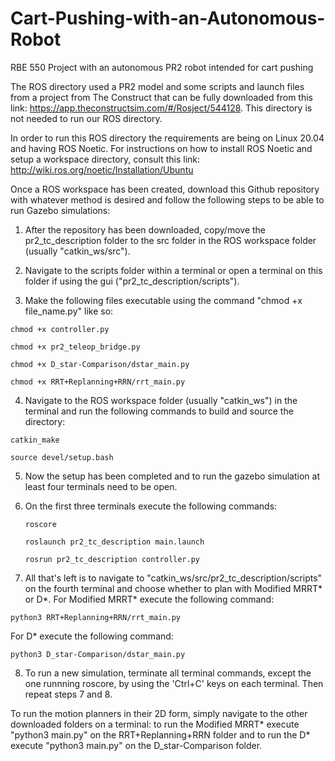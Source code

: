 # Cart-Pushing-with-an-Autonomous-Robot
RBE 550 Project with an autonomous PR2 robot intended for cart pushing

The ROS directory used a PR2 model and some scripts and launch files from a project from The Construct that can be fully downloaded from this link: https://app.theconstructsim.com/#/Rosject/544128. This directory is not needed to run our ROS directory.

In order to run this ROS directory the requirements are being on Linux 20.04 and having ROS Noetic.
For instructions on how to install ROS Noetic and setup a workspace directory, consult this link:
http://wiki.ros.org/noetic/Installation/Ubuntu

Once a ROS workspace has been created, download this Github repository with whatever method is desired and follow the following steps to be able to run Gazebo simulations:

1. After the repository has been downloaded, copy/move the pr2_tc_description folder to the src folder in the ROS workspace folder (usually "catkin_ws/src").

3. Navigate to the scripts folder within a terminal or open a terminal on this folder if using the gui ("pr2_tc_description/scripts").

4. Make the following files executable using the command "chmod +x file_name.py" like so:
  ```
  chmod +x controller.py 
  ```
  ```
  chmod +x pr2_teleop_bridge.py
  ```
  ```
  chmod +x D_star-Comparison/dstar_main.py 
  ```
  ```
  chmod +x RRT+Replanning+RRN/rrt_main.py
  ```
  
4. Navigate to the ROS workspace folder (usually "catkin_ws") in the terminal and run the following commands to build and source the directory:
  ```
  catkin_make
  ```
  ```
  source devel/setup.bash
  ```
  
5. Now the setup has been completed and to run the gazebo simulation at least four terminals need to be open.

7. On the first three terminals execute the following commands:
   ```
   roscore
   ```
   ```
   roslaunch pr2_tc_description main.launch
   ```
   ```
   rosrun pr2_tc_description controller.py
   ```
   
8. All that's left is to navigate to "catkin_ws/src/pr2_tc_description/scripts" on the fourth terminal and choose whether to plan with Modified MRRT* or D*. For Modified MRRT* execute the following command:
  ```
  python3 RRT+Replanning+RRN/rrt_main.py
  ```
For D* execute the following command:
  ```
  python3 D_star-Comparison/dstar_main.py
  ```

8. To run a new simulation, terminate all terminal commands, except the one runnning roscore, by using the 'Ctrl+C' keys on each terminal. Then repeat steps 7 and 8.

To run the motion planners in their 2D form, simply navigate to the other downloaded folders on a terminal: to run the Modified MRRT* execute "python3 main.py" on the RRT+Replanning+RRN folder and to run the D* execute "python3 main.py" on the D_star-Comparison folder.
